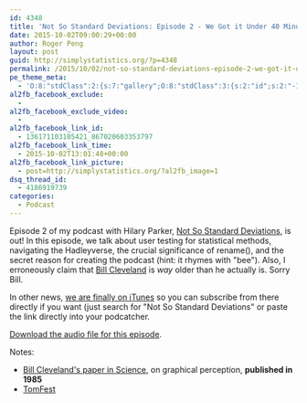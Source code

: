 ```yaml
---
id: 4348
title: 'Not So Standard Deviations: Episode 2 - We Got it Under 40 Minutes'
date: 2015-10-02T09:00:29+00:00
author: Roger Peng
layout: post
guid: http://simplystatistics.org/?p=4348
permalink: /2015/10/02/not-so-standard-deviations-episode-2-we-got-it-under-40-minutes/
pe_theme_meta:
  - 'O:8:"stdClass":2:{s:7:"gallery";O:8:"stdClass":3:{s:2:"id";s:2:"-1";s:5:"width";s:0:"";s:6:"height";s:0:"";}s:5:"video";O:8:"stdClass":1:{s:2:"id";s:2:"-1";}}'
al2fb_facebook_exclude:
  - 
al2fb_facebook_exclude_video:
  - 
al2fb_facebook_link_id:
  - 136171103105421_867020603353797
al2fb_facebook_link_time:
  - 2015-10-02T13:01:48+00:00
al2fb_facebook_link_picture:
  - post=http://simplystatistics.org/?al2fb_image=1
dsq_thread_id:
  - 4186919739
categories:
  - Podcast
---
```

Episode 2 of my podcast with Hilary Parker, [Not So Standard Deviations](https://soundcloud.com/nssd-podcast), is out! In this episode, we talk about user testing for statistical methods, navigating the Hadleyverse, the crucial significance of rename(), and the secret reason for creating the podcast (hint: it rhymes with "bee"). Also, I erroneously claim that [Bill Cleveland](http://www.stat.purdue.edu/~wsc/) is _way_ older than he actually is. Sorry Bill.

In other news, [we are finally on iTunes](https://itunes.apple.com/us/podcast/not-so-standard-deviations/id1040614570) so you can subscribe from there directly if you want (just search for "Not So Standard Deviations" or paste the link directly into your podcatcher.

[Download the audio file for this episode](https://api.soundcloud.com/tracks/226538106/download?client_id=02gUJC0hH2ct1EGOcYXQIzRFU91c72Ea&oauth_token=1-138878-174789515-deb24181d01af).

Notes:

  * [Bill Cleveland's paper in Science](http://www.sciencemag.org/content/229/4716/828.short), on graphical perception, **published in 1985**
  * [TomFest](https://www.eventbrite.com/e/statistics-making-a-difference-a-conference-in-honor-of-tom-louis-tickets-16248614042)